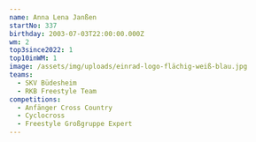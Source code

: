 ```yaml
---
name: Anna Lena Janßen
startNo: 337
birthday: 2003-07-03T22:00:00.000Z
wm: 2
top3since2022: 1
top10inWM: 1
image: /assets/img/uploads/einrad-logo-flächig-weiß-blau.jpg
teams:
  - SKV Büdesheim
  - RKB Freestyle Team
competitions:
  - Anfänger Cross Country
  - Cyclocross
  - Freestyle Großgruppe Expert
---
```

